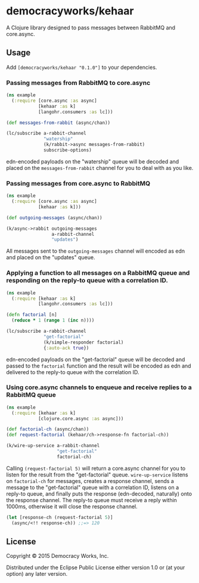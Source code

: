 # democracyworks/kehaar

A Clojure library designed to pass messages between RabbitMQ and core.async.

## Usage

Add `[democracyworks/kehaar "0.1.0"]` to your dependencies.

### Passing messages from RabbitMQ to core.async

```clojure
(ns example
  (:require [core.async :as async]
            [kehaar :as k]
            [langohr.consumers :as lc]))

(def messages-from-rabbit (async/chan))

(lc/subscribe a-rabbit-channel
              "watership"
              (k/rabbit->async messages-from-rabbit)
              subscribe-options)
```

edn-encoded payloads on the "watership" queue will be decoded and
placed on the `messages-from-rabbit` channel for you to deal with as
you like.

### Passing messages from core.async to RabbitMQ

```clojure
(ns example
  (:require [core.async :as async]
            [kehaar :as k]))

(def outgoing-messages (async/chan))

(k/async->rabbit outgoing-messages
                 a-rabbit-channel
                 "updates")
```

All messages sent to the `outgoing-messages` channel will encoded as
edn and placed on the "updates" queue.

### Applying a function to all messages on a RabbitMQ queue and responding on the reply-to queue with a correlation ID.

```clojure
(ns example
  (:require [kehaar :as k]
            [langohr.consumers :as lc]))

(defn factorial [n]
  (reduce * 1 (range 1 (inc n))))

(lc/subscribe a-rabbit-channel
              "get-factorial"
              (k/simple-responder factorial)
              {:auto-ack true})
```

edn-encoded payloads on the "get-factorial" queue will be decoded and
passed to the `factorial` function and the result will be encoded as
edn and delivered to the reply-to queue with the correlation ID.

### Using core.async channels to enqueue and receive replies to a RabbitMQ queue

```clojure
(ns example
  (:require [kehaar :as k]
            [clojure.core.async :as async]))

(def factorial-ch (async/chan))
(def request-factorial (kehaar/ch->response-fn factorial-ch))

(k/wire-up-service a-rabbit-channel
                   "get-factorial"
                   factorial-ch)
```

Calling `(request-factorial 5)` will return a core.async channel for
you to listen for the result from the "get-factorial"
queue. `wire-up-service` listens on `factorial-ch` for messages,
creates a response channel, sends a message to the "get-factorial"
queue with a correlation ID, listens on a reply-to queue, and finally
puts the response (edn-decoded, naturally) onto the response
channel. The reply-to queue must receive a reply within 1000ms,
otherwise it will close the response channel.

```clojure
(let [response-ch (request-factorial 5)]
  (async/<!! response-ch)) ;;=> 120
```

## License

Copyright © 2015 Democracy Works, Inc.

Distributed under the Eclipse Public License either version 1.0 or (at
your option) any later version.
